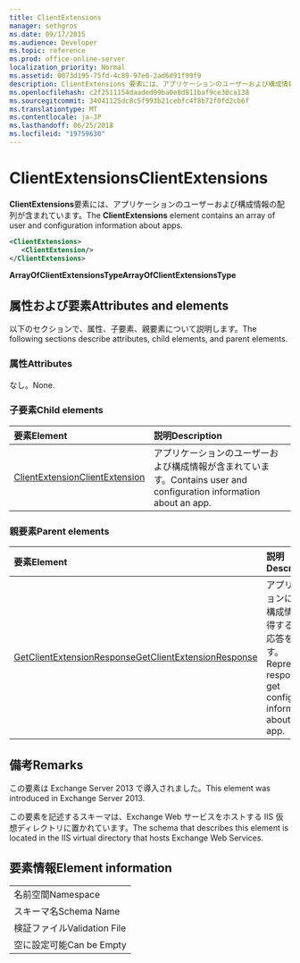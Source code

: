 ```yaml
---
title: ClientExtensions
manager: sethgros
ms.date: 09/17/2015
ms.audience: Developer
ms.topic: reference
ms.prod: office-online-server
localization_priority: Normal
ms.assetid: 0073d195-75fd-4c89-97e0-2ad6d91f99f9
description: ClientExtensions 要素には、アプリケーションのユーザーおよび構成情報の配列が含まれています。
ms.openlocfilehash: c2f2511154daaded09ba0e8d811baf9ce30ca138
ms.sourcegitcommit: 34041125dc8c5f993b21cebfc4f8b72f0fd2cb6f
ms.translationtype: MT
ms.contentlocale: ja-JP
ms.lasthandoff: 06/25/2018
ms.locfileid: "19759630"
---
```

# <a name="clientextensions"></a><span data-ttu-id="345e0-103">ClientExtensions</span><span class="sxs-lookup"><span data-stu-id="345e0-103">ClientExtensions</span></span>

<span data-ttu-id="345e0-104">**ClientExtensions**要素には、アプリケーションのユーザーおよび構成情報の配列が含まれています。</span><span class="sxs-lookup"><span data-stu-id="345e0-104">The **ClientExtensions** element contains an array of user and configuration information about apps.</span></span> 
  
```XML
<ClientExtensions>
   <ClientExtension/>
</ClientExtensions>
```

 <span data-ttu-id="345e0-105">**ArrayOfClientExtensionsType**</span><span class="sxs-lookup"><span data-stu-id="345e0-105">**ArrayOfClientExtensionsType**</span></span>
## <a name="attributes-and-elements"></a><span data-ttu-id="345e0-106">属性および要素</span><span class="sxs-lookup"><span data-stu-id="345e0-106">Attributes and elements</span></span>

<span data-ttu-id="345e0-107">以下のセクションで、属性、子要素、親要素について説明します。</span><span class="sxs-lookup"><span data-stu-id="345e0-107">The following sections describe attributes, child elements, and parent elements.</span></span>
  
### <a name="attributes"></a><span data-ttu-id="345e0-108">属性</span><span class="sxs-lookup"><span data-stu-id="345e0-108">Attributes</span></span>

<span data-ttu-id="345e0-109">なし。</span><span class="sxs-lookup"><span data-stu-id="345e0-109">None.</span></span>
  
### <a name="child-elements"></a><span data-ttu-id="345e0-110">子要素</span><span class="sxs-lookup"><span data-stu-id="345e0-110">Child elements</span></span>

|<span data-ttu-id="345e0-111">**要素**</span><span class="sxs-lookup"><span data-stu-id="345e0-111">**Element**</span></span>|<span data-ttu-id="345e0-112">**説明**</span><span class="sxs-lookup"><span data-stu-id="345e0-112">**Description**</span></span>|
|:-----|:-----|
|[<span data-ttu-id="345e0-113">ClientExtension</span><span class="sxs-lookup"><span data-stu-id="345e0-113">ClientExtension</span></span>](clientextension.md) <br/> |<span data-ttu-id="345e0-114">アプリケーションのユーザーおよび構成情報が含まれています。</span><span class="sxs-lookup"><span data-stu-id="345e0-114">Contains user and configuration information about an app.</span></span>  <br/> |
   
### <a name="parent-elements"></a><span data-ttu-id="345e0-115">親要素</span><span class="sxs-lookup"><span data-stu-id="345e0-115">Parent elements</span></span>

|<span data-ttu-id="345e0-116">**要素**</span><span class="sxs-lookup"><span data-stu-id="345e0-116">**Element**</span></span>|<span data-ttu-id="345e0-117">**説明**</span><span class="sxs-lookup"><span data-stu-id="345e0-117">**Description**</span></span>|
|:-----|:-----|
|[<span data-ttu-id="345e0-118">GetClientExtensionResponse</span><span class="sxs-lookup"><span data-stu-id="345e0-118">GetClientExtensionResponse</span></span>](getclientextensionresponse.md) <br/> |<span data-ttu-id="345e0-119">アプリケーションに関する構成情報を取得するのには応答を表します。</span><span class="sxs-lookup"><span data-stu-id="345e0-119">Represents a response to get configuration information about an app.</span></span>  <br/> |
   
## <a name="remarks"></a><span data-ttu-id="345e0-120">備考</span><span class="sxs-lookup"><span data-stu-id="345e0-120">Remarks</span></span>

<span data-ttu-id="345e0-121">この要素は Exchange Server 2013 で導入されました。</span><span class="sxs-lookup"><span data-stu-id="345e0-121">This element was introduced in Exchange Server 2013.</span></span>
  
<span data-ttu-id="345e0-122">この要素を記述するスキーマは、Exchange Web サービスをホストする IIS 仮想ディレクトリに置かれています。</span><span class="sxs-lookup"><span data-stu-id="345e0-122">The schema that describes this element is located in the IIS virtual directory that hosts Exchange Web Services.</span></span>
  
## <a name="element-information"></a><span data-ttu-id="345e0-123">要素情報</span><span class="sxs-lookup"><span data-stu-id="345e0-123">Element information</span></span>

||
|:-----|
|<span data-ttu-id="345e0-124">名前空間</span><span class="sxs-lookup"><span data-stu-id="345e0-124">Namespace</span></span>  <br/> |
|<span data-ttu-id="345e0-125">スキーマ名</span><span class="sxs-lookup"><span data-stu-id="345e0-125">Schema Name</span></span>  <br/> |
|<span data-ttu-id="345e0-126">検証ファイル</span><span class="sxs-lookup"><span data-stu-id="345e0-126">Validation File</span></span>  <br/> |
|<span data-ttu-id="345e0-127">空に設定可能</span><span class="sxs-lookup"><span data-stu-id="345e0-127">Can be Empty</span></span>  <br/> |
   

